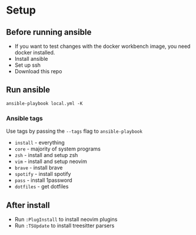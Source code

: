 # Setup

## Before running ansible
* If you want to test changes with the docker workbench image, you need docker installed.
* Install ansible
* Set up ssh
* Download this repo

## Run ansible
`ansible-playbook local.yml -K`

### Ansible tags
Use tags by passing the `--tags` flag to `ansible-playbook`
* `install` - everything
* `core` - majority of system programs
* `zsh` - install and setup zsh
* `vim` - install and setup neovim
* `brave` - install brave
* `spotify` - install spotify
* `pass` - install 1password
* `dotfiles` - get dotfiles

## After install
* Run `:PlugInstall` to install neovim plugins
* Run `:TSUpdate` to install treesitter parsers
